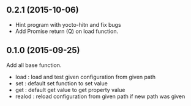 ## 0.2.1 (2015-10-06)

- Hint program with yocto-hitn and fix bugs
- Add Promise return (Q) on load function.

## 0.1.0 (2015-09-25)

Add all base function.
- load : load and test given configuration from given path
- set : default set function to set value
- get : default get value to get property value
- realod : reload configuration from given path if new path was given